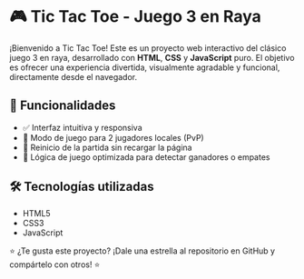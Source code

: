 # 🎮 Tic Tac Toe - Juego 3 en Raya

¡Bienvenido a Tic Tac Toe! Este es un proyecto web interactivo del clásico juego 3 en raya, desarrollado con **HTML**, **CSS** y **JavaScript** puro. El objetivo es ofrecer una experiencia divertida, visualmente agradable y funcional, directamente desde el navegador.

## 🚀 Funcionalidades

- ✅ Interfaz intuitiva y responsiva
- 🤖 Modo de juego para 2 jugadores locales (PvP)
- 🔁 Reinicio de la partida sin recargar la página
- 🧠 Lógica de juego optimizada para detectar ganadores o empates

## 🛠️ Tecnologías utilizadas

- HTML5
- CSS3
- JavaScript

⭐ ¿Te gusta este proyecto?
¡Dale una estrella al repositorio en GitHub y compártelo con otros! ⭐